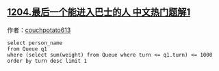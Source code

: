 ## [1204.最后一个能进入巴士的人 中文热门题解1](https://leetcode.cn/problems/last-person-to-fit-in-the-bus/solutions/100000/mysqlshi-xian-by-couchpotato613)

作者：[couchpotato613](https://leetcode.cn/u/couchpotato613)

```
select person_name
from Queue q1
where (select sum(weight) from Queue where turn <= q1.turn) <= 1000
order by turn desc limit 1
```
